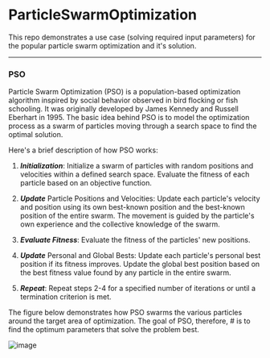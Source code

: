 # ParticleSwarmOptimization
This repo demonstrates a use case (solving required input parameters) for the popular particle swarm optimization and it's solution.

---
### PSO 

Particle Swarm Optimization (PSO) is a population-based optimization algorithm inspired by social behavior observed in bird flocking or 
fish schooling. It was originally developed by James Kennedy and Russell Eberhart in 1995. The basic idea behind PSO is to model the 
optimization process as a swarm of particles moving through a search space to find the optimal solution.

Here's a brief description of how PSO works:

1. ***Initialization***:
    Initialize a swarm of particles with random positions and velocities within a defined search space.
    Evaluate the fitness of each particle based on an objective function.

2. ***Update*** Particle Positions and Velocities:
    Update each particle's velocity and position using its own best-known position and the best-known position of the entire swarm.
    The movement is guided by the particle's own experience and the collective knowledge of the swarm.

3. ***Evaluate Fitness***:
    Evaluate the fitness of the particles' new positions.

4. ***Update*** Personal and Global Bests:
    Update each particle's personal best position if its fitness improves.
    Update the global best position based on the best fitness value found by any particle in the entire swarm.

5. ***Repeat***:
    Repeat steps 2-4 for a specified number of iterations or until a termination criterion is met.

The figure below demonstrates how PSO swarms the various particles around the target area of optimization. The goal of PSO, therefore, #
is to find the optimum parameters that solve the problem best.

![image](https://github.com/ABr-hub/Drawings/blob/main/PSO_Principle.drawio)
